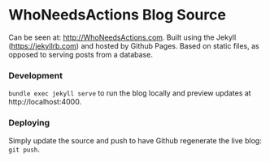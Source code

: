 # WhoNeedsActions Blog Source

Can be seen at: http://WhoNeedsActions.com.
Built using the Jekyll (https://jekyllrb.com) and hosted by Github Pages.
Based on static files, as opposed to serving posts from a database.

### Development

`bundle exec jekyll serve` to run the blog locally and preview updates at http://localhost:4000.

### Deploying

Simply update the source and push to have Github regenerate the live blog: `git push`.
